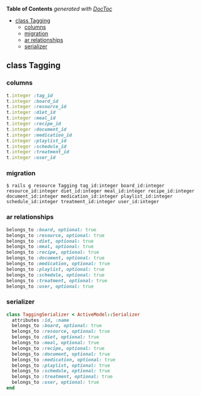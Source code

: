 <!-- START doctoc generated TOC please keep comment here to allow auto update -->
<!-- DON'T EDIT THIS SECTION, INSTEAD RE-RUN doctoc TO UPDATE -->
**Table of Contents**  *generated with [DocToc](https://github.com/thlorenz/doctoc)*

- [class Tagging](#class-tagging)
  - [columns](#columns)
  - [migration](#migration)
  - [ar relationships](#ar-relationships)
  - [serializer](#serializer)

<!-- END doctoc generated TOC please keep comment here to allow auto update -->

## class Tagging

### columns

```ruby
t.integer :tag_id
t.integer :board_id
t.integer :resource_id
t.integer :diet_id
t.integer :meal_id
t.integer :recipe_id
t.integer :document_id
t.integer :medication_id
t.integer :playlist_id
t.integer :schedule_id
t.integer :treatment_id
t.integer :user_id
```

### migration

```
$ rails g resource Tagging tag_id:integer board_id:integer resource_id:integer diet_id:integer meal_id:integer recipe_id:integer document_id:integer medication_id:integer playlist_id:integer schedule_id:integer treatment_id:integer user_id:integer
```

### ar relationships

```ruby
belongs_to :board, optional: true
belongs_to :resource, optional: true
belongs_to :diet, optional: true
belongs_to :meal, optional: true
belongs_to :recipe, optional: true
belongs_to :document, optional: true
belongs_to :medication, optional: true
belongs_to :playlist, optional: true
belongs_to :schedule, optional: true
belongs_to :treatment, optional: true
belongs_to :user, optional: true
```

### serializer

```ruby
class TaggingSerializer < ActiveModel::Serializer
  attributes :id, :name
  belongs_to :board, optional: true
  belongs_to :resource, optional: true
  belongs_to :diet, optional: true
  belongs_to :meal, optional: true
  belongs_to :recipe, optional: true
  belongs_to :document, optional: true
  belongs_to :medication, optional: true
  belongs_to :playlist, optional: true
  belongs_to :schedule, optional: true
  belongs_to :treatment, optional: true
  belongs_to :user, optional: true
end
```
